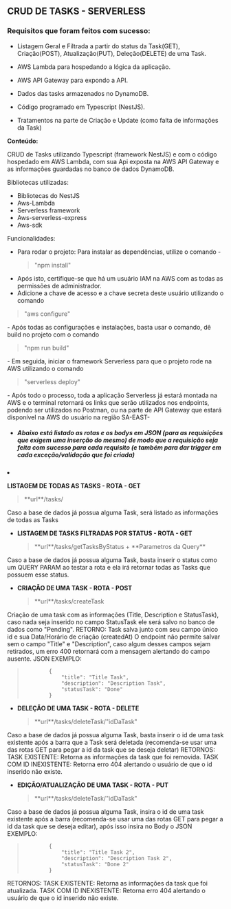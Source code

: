 <h2> CRUD DE TASKS - SERVERLESS </h2>

<h3> Requisitos que foram feitos com sucesso: </h3>

- Listagem Geral e Filtrada a partir do status da Task(GET), Criação(POST), Atualização(PUT), Deleção(DELETE) de uma Task.

- AWS Lambda para hospedando a lógica da aplicação.

-  AWS API Gateway para expondo a API.
  
- Dados das tasks armazenados no DynamoDB.

- Código programado em Typescript (NestJS).

- Tratamentos na parte de Criação e Update (como falta de informações da Task)


**Conteúdo:**

CRUD de Tasks utilizando Typescript (framework NestJS) e com o código hospedado em AWS Lambda, com sua Api exposta na AWS API Gateway e as informações guardadas no banco de dados DynamoDB.

Bibliotecas utilizadas:

- Bibliotecas do NestJS
- Aws-Lambda
- Serverless framework
- Aws-serverless-express
- Aws-sdk

Funcionalidades:

- Para rodar o projeto: Para instalar as dependências, utilize o comando -
  <blockquote> "npm install"
  </blockquote>
- Após isto, certifique-se que há um usuário IAM na AWS com as todas as permissões de administrador.
- Adicione a chave de acesso e a chave secreta deste usuário utilizando o comando 
<blockquote> "aws configure"
  </blockquote>
- Após todas as configurações e instalações, basta usar o comando, dê build no projeto com o comando
<blockquote> 
  "npm run build"
  </blockquote>
- Em seguida, iniciar o framework Serverless para que o projeto rode na AWS utilizando o comando
<blockquote> "serverless deploy"
  </blockquote>
- Após todo o processo, toda a aplicação Serverless já estará montada na AWS e o terminal retornará os links que serão utilizados nos endpoints, podendo ser utilizados no Postman, ou na parte de API Gateway que estará disponível na AWS do usuário na região SA-EAST-

<h5> 
  
- Abaixo está listado as rotas e os bodys em JSON (para as requisições que exigem uma inserção do mesmo) de modo que a requisição seja feita com sucesso para cada requisito (e também para dar trigger em cada exceção/validação que foi criada)</h5>

- <strong>LISTAGEM DE TODAS AS TASKS - ROTA - GET</strong> 
    <blockquote>**url**/tasks/</blockquote>
Caso a base de dados já possua alguma Task, será listado as informações de todas as Tasks

- <strong>LISTAGEM DE TASKS FILTRADAS POR STATUS - ROTA - GET</strong> 
    <blockquote>**url**/tasks/getTasksByStatus + **Parametros da Query** </blockquote>
Caso a base de dados já possua alguma Task, basta inserir o status como um QUERY PARAM ao testar a rota e ela irá retornar todas as Tasks que possuem esse status.

- <strong>CRIAÇÃO DE UMA TASK - ROTA - POST</strong> 
    <blockquote>**url**/tasks/createTask</blockquote>
Criação de uma task com as informações (Title, Description e StatusTask), caso nada seja inserido no campo StatusTask ele será salvo no banco de dados como "Pending".
RETORNO: Task salva junto com seu campo único id e sua Data/Horário de criação (createdAt)
O endpoint não permite salvar sem o campo "Title" e "Description", caso algum desses campos sejam retirados, um erro 400 retornará com a mensagem alertando do campo ausente.
JSON EXEMPLO:

 <blockquote> 
           
            {
                "title": "Title Task",
                "description": "Description Task",
                "statusTask": "Done"
            }
            
 </blockquote>

 - <strong>DELEÇÃO DE UMA TASK - ROTA - DELETE</strong> 
    <blockquote>**url**/tasks/deleteTask/"idDaTask" </blockquote>
Caso a base de dados já possua alguma Task, basta inserir o id de uma task existente após a barra que a Task será deletada (recomenda-se usar uma das rotas GET para pegar a id da task que se deseja deletar)
    RETORNOS: 
    TASK EXISTENTE: Retorna as informações da task que foi removida.
    TASK COM ID INEXISTENTE: Retorna erro 404 alertando o usuário de que o id inserido não existe.


- <strong>EDIÇÃO/ATUALIZAÇÃO DE UMA TASK - ROTA - PUT</strong> 
    <blockquote>**url**/tasks/deleteTask/"idDaTask" </blockquote>
Caso a base de dados já possua alguma Task, insira o id de uma task existente após a barra (recomenda-se usar uma das rotas GET para pegar a id da task que se deseja editar), após isso insira no Body o JSON EXEMPLO:

 <blockquote> 
           
            {
                "title": "Title Task 2",
                "description": "Description Task 2",
                "statusTask": "Done 2"
            }
            
 </blockquote>
    RETORNOS: 
    TASK EXISTENTE: Retorna as informações da task que foi atualizada.
    TASK COM ID INEXISTENTE: Retorna erro 404 alertando o usuário de que o id inserido não existe.
